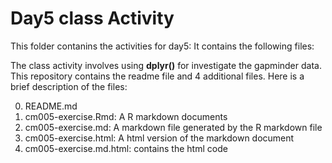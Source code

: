 # Day5 class Activity


This folder contanins the activities for day5: It contains the following files:

The class activity involves using **dplyr()** for investigate the gapminder data. This repository contains the readme file and 4 additional files. Here is a brief description of the files:

0. README.md
1. cm005-exercise.Rmd: A R markdown documents 
2. cm005-exercise.md: A markdown file generated by the R markdown file
3. cm005-exercise.html: A html version of the markdown document
4. cm005-exercise.md.html: contains the html code


